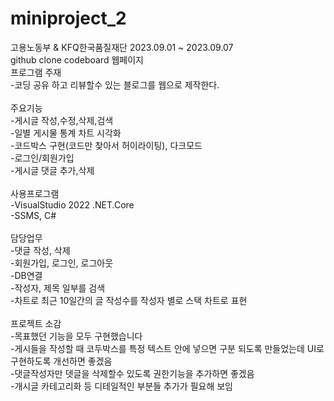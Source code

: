 # miniproject_2
고용노동부 & KFQ한국품질재단 2023.09.01 ~ 2023.09.07<br>
github clone codeboard 웹페이지 <br>
프로그램 주재<br>
-코딩 공유 하고 리뷰할수 있는 블로그를 웹으로 제작한다.<br>
<br>
주요기능<br>
-게시글 작성,수정,삭제,검색<br>
-일별 게시물 통계 차트 시각화<br>
-코드박스 구현(코드만 찾아서 허이라이팅), 다크모드<br>
-로그인/회원가입<br>
-게시글 댓글 추가,삭제<br>
<br>
사용프로그램<br>
-VisualStudio 2022 .NET.Core<br>
-SSMS, C#<br>
<br>
담당업무<br>
-댓글 작성, 삭제<br>
-회원가입, 로그인, 로그아웃<br>
-DB연결<br>
-작성자, 제목 일부를 검색<br>
-차트로 최근 10일간의 글 작성수를 작성자 별로 스택 차트로 표현<br>
<br>
프로젝트 소감<br>
-목표했던 기능을 모두 구현했습니다<br>
-게시들을 작성할 때 코두박스를 특정 텍스트 안에 넣으면 구분 되도록 만들었는데 UI로 구현하도록 개선하면 좋겠음<br>
-댓글작성자만 뎃글을 삭제할수 있도록 권한기능을 추가하면 좋겠음<br>
-개시글 카테고리화 등 디테일적인 부분들 추가가 필요해 보임<br>
